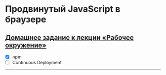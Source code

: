 # Продвинутый JavaScript в браузере
## [Домашнее задание к лекции «Рабочее окружение»](https://github.com/TomSG03/ahj-homeworks/tree/master/env) 
- [x] npm
- [ ] Continuous Deployment

---

